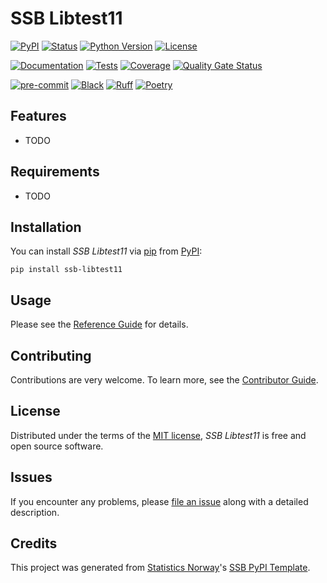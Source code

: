 # SSB Libtest11

[![PyPI](https://img.shields.io/pypi/v/ssb-libtest11.svg)][pypi status]
[![Status](https://img.shields.io/pypi/status/ssb-libtest11.svg)][pypi status]
[![Python Version](https://img.shields.io/pypi/pyversions/ssb-libtest11)][pypi status]
[![License](https://img.shields.io/pypi/l/ssb-libtest11)][license]

[![Documentation](https://github.com/statisticsnorway/ssb-libtest11/actions/workflows/docs.yml/badge.svg)][documentation]
[![Tests](https://github.com/statisticsnorway/ssb-libtest11/actions/workflows/tests.yml/badge.svg)][tests]
[![Coverage](https://sonarcloud.io/api/project_badges/measure?project=statisticsnorway_ssb-libtest11&metric=coverage)][sonarcov]
[![Quality Gate Status](https://sonarcloud.io/api/project_badges/measure?project=statisticsnorway_ssb-libtest11&metric=alert_status)][sonarquality]

[![pre-commit](https://img.shields.io/badge/pre--commit-enabled-brightgreen?logo=pre-commit&logoColor=white)][pre-commit]
[![Black](https://img.shields.io/badge/code%20style-black-000000.svg)][black]
[![Ruff](https://img.shields.io/endpoint?url=https://raw.githubusercontent.com/astral-sh/ruff/main/assets/badge/v2.json)](https://github.com/astral-sh/ruff)
[![Poetry](https://img.shields.io/endpoint?url=https://python-poetry.org/badge/v0.json)][poetry]

[pypi status]: https://pypi.org/project/ssb-libtest11/
[documentation]: https://statisticsnorway.github.io/ssb-libtest11
[tests]: https://github.com/statisticsnorway/ssb-libtest11/actions?workflow=Tests

[sonarcov]: https://sonarcloud.io/summary/overall?id=statisticsnorway_ssb-libtest11
[sonarquality]: https://sonarcloud.io/summary/overall?id=statisticsnorway_ssb-libtest11
[pre-commit]: https://github.com/pre-commit/pre-commit
[black]: https://github.com/psf/black
[poetry]: https://python-poetry.org/

## Features

- TODO

## Requirements

- TODO

## Installation

You can install _SSB Libtest11_ via [pip] from [PyPI]:

```console
pip install ssb-libtest11
```

## Usage

Please see the [Reference Guide] for details.

## Contributing

Contributions are very welcome.
To learn more, see the [Contributor Guide].

## License

Distributed under the terms of the [MIT license][license],
_SSB Libtest11_ is free and open source software.

## Issues

If you encounter any problems,
please [file an issue] along with a detailed description.

## Credits

This project was generated from [Statistics Norway]'s [SSB PyPI Template].

[statistics norway]: https://www.ssb.no/en
[pypi]: https://pypi.org/
[ssb pypi template]: https://github.com/statisticsnorway/ssb-pypitemplate
[file an issue]: https://github.com/statisticsnorway/ssb-libtest11/issues
[pip]: https://pip.pypa.io/

<!-- github-only -->

[license]: https://github.com/statisticsnorway/ssb-libtest11/blob/main/LICENSE
[contributor guide]: https://github.com/statisticsnorway/ssb-libtest11/blob/main/CONTRIBUTING.md
[reference guide]: https://statisticsnorway.github.io/ssb-libtest11/reference.html
